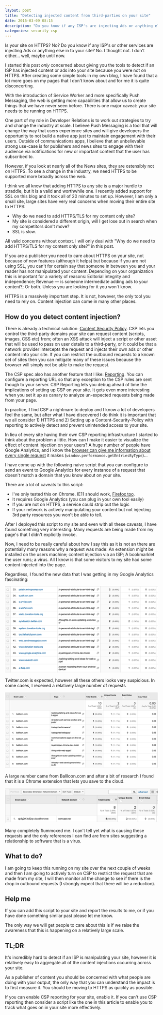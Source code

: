 ```yaml
--- 
layout: post
title: "Detecting injected content from third-parties on your site"
date: 2015-03-09 08:15
description: "Do you know if any ISP's are injecting Ads or anything else in to your site? No. I thought not."
categories: security csp
---
```


Is your site on HTTPS? No? Do you know if any ISP's or other services are injecting Ads or anything else in to your site? No. I thought not. I don't either... well, maybe until now.

I started this post *only* concerned about giving you the tools to detect if an ISP has injected content or ads into your site because you were not on HTTPS.  After creating some simple tools in my own blog, I have found that a lot more goes on my pages that I don't know about and for me it is quite disconcerting.

With the introduction of Service Worker and more specifically Push Messaging, the web is getting more
capabilities that allow us to create things that we have never seen before. There is one major caveat: your site needs to be running on HTTPS. 

One part of my role in Developer Relations is to work out strategies to try and change the industry at scale.  I believe Push Messaging is a tool that will change the way that users experience sites and will give developers the opportunity to not build a native app just to maintain engagement with their users.  Outside of communications apps, I believe that an unbelievable strong use-case is for publishers and news sites to engage with their audience via notifications for new or important content that the user has subscribed to. 

However, if you look at nearly all of the News sites, they are ostensibly not on HTTPS. To see a change in the industry, we need HTTPS to be supported more broadly across the web.

I think we all know that adding HTTPS to any site is a major hurdle to straddle, but it is a valid and 
worthwhile one.  I recently added support for SSL on this blog and it took all of 20 minutes to set up.  However, I am only a small site, large sites have very real concerns when moving their entire site to HTTPS:

*  Why do we need to add HTTPS/TLS for my content only site?
*  My site is considered a different origin, will I get lose out in search when my competitors don't move?
*  SSL is slow.

All valid concerns without context. I will only deal with "Why do we need to add HTTPS/TLS for my content only site?" in this post.

If you are a publisher you need to care about HTTPS on your site, not because of new features (although it helps) but because if you are not using SSL, you can't for certain say that someone in between you and your reader has not manipulated your content.  Depending on your organization this is important for a variety of reasons: Editorial integrity and independence; Revenue &mdash; is someone intermediate adding ads to your content?; Or both. Unless you are looking for it you won't know.

HTTPS is a massively important step. It is not, however, the only tool you need to rely on. Content injection can come in many other places.

## How do you detect content injection?

There is already a technical solution: [Content Security Policy](http://www.html5rocks.com/en/tutorials/security/content-security-policy/). CSP lets you control the third-party domains your site can request content (scripts, images, CSS etc) from; often an XSS attack will inject a script or other asset that will be used to pass on user details to a third-party, or it could be that a network provider intercepts the request and injects their own ads or other content into your site. If you can restrict the outbound requests to a known set of sites then you can mitigate many of these issues because the browser will simply not be able to make the request.

The CSP spec also has another feature that I like: [Reporting](http://www.html5rocks.com/en/tutorials/security/content-security-policy/#reporting). You can configure a reporting URL so that any exception to the CSP rules are sent though to your server.  CSP Reporting lets you debug ahead of time the implications of setting up CSP on your site. It gets even more interesting when you set it up as canary to analyze un-expected requests being made from your page.

In practice, I find CSP a nightmare to deploy and I know a lot of developers feel the same, but after what I have discovered I do think it is important that we all consider 1) HTTPS and 2) Setting up a Content-Security-Policy with reporting to actively detect and prevent unintended access to your site.

In lieu of every site having their own CSP reporting infrastructure I started to think about the problem a little.  How can I make it easier to visualize the effect of content injection on your users?  A huge number of people have Google Analytics, and I know the [browser can give me information about every single request](http://www.html5rocks.com/en/tutorials/webperformance/usertiming/#toc-dataout) it makes (`window.performance.getEntriesByType`)...

I have come up with the following naive script that you can configure to send an event to Google Analytics for every instance of a request that doesn't match a domain that you know about on your site.

<script src="https://gist.github.com/PaulKinlan/5bc2d380b67071ccaea0.js"></script>

There are a lot of caveats to this script:

*  I've only tested this on Chrome. IE11 should work, [Firefox too](https://bugzilla.mozilla.org/show_bug.cgi?id=822480).
*  It requires Google Analytics (you can plug in your own tool easily)
*  If you are not on HTTPS, a service could strip out the logic
*  If your network is actively manipulating your content but not injecting 3rd party resources you won't be able to tell.

After I deployed this script to my site and even with all these caveats, I have found something very  interesting: Many requests are being made from my page's that I didn't explicitly invoke.

Now, I need to be really careful about how I say this as it is not an  there are potentially many reasons why a request was made: An extension might be installed on the users machine; content injection via an ISP; A bookmarklet the user runs; a virus. All I know is that some visitors to my site had some content injected into the page.

Regardless, I found the new data that I was getting in my Google Analytics fascinating:

![Injection or Extension or Virus?](/images/bonkers-injection.png)

Twitter.com is expected, however all these others looks very suspicious.  In some cases, I received a relatively large number of requests

![Extension?](/images/injection-balloon.png)

A large number came from Ballloon.com and after a bit of research I found that it is a Chrome extension that lets you save to the cloud.

![Unknown?](/images/unknown-injection.png)

Many completely flummoxed me.  I can't tell yet what is causing these requests and the only references I can find are from sites suggesting a relationship to software that is a virus.

## What to do?

I am going to keep this running on my site over the next couple of weeks and then I am going to actively turn on CSP to restrict the request that are made from my site, I will then monitor all the change to see if there is the drop in outbound requests (I strongly expect that there will be a reduction).

## Help me

If you can add this script to your site and report the results to me, or if you have done something similar past please let me know.

The only way we will get people to care about this is if we raise the awareness that this is happening on a relatively large scale.

## TL;DR 

It's incredibly hard to detect if an ISP is manipulating your site, however it is relatively easy to 
aggregate all of the content injections occurring across your site.

As a publisher of content you should be concerned with what people are doing with your output, the only way that you can understand the impact is to first measure it.  You should be moving to HTTPS as quickly as possible.

If you can enable CSP reporting for your site, enable it.  If you can't use CSP reporting then consider a script like the one in this article to enable you to track what goes on in your site more effectively.
